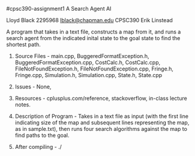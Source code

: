 #cpsc390-assignment1
A Search Agent AI

Lloyd Black
2295968
lblack@chapman.edu
CPSC390
Erik Linstead

A program that takes in a text file, constructs a map from it, and runs a search agent from the indicated inital state to the goal state to find the shortest path.

1. Source Files - main.cpp, BuggeredFormatException.h, BuggeredFormatException.cpp, CostCalc.h, CostCalc.cpp, FileNotFoundException.h, FileNotFoundException.cpp, Fringe.h, Fringe.cpp, Simulation.h, Simulation.cpp, State.h, State.cpp

2. Issues - None,

3. Resources - cplusplus.com/reference, stackoverflow, in-class lecture notes.

4. Description of Program - Takes in a text file as input (with the first line indicating size of the map and subsequent lines representing the map, as in sample.txt), then runs four search algorithms against the map to find paths to the goal.

5. After compiling - ./<executable> <textfile>
